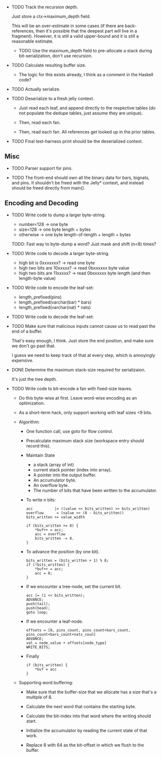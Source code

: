-   TODO Track the recursion depth.

    Just store a ctx->maximum_depth field.

    This will be an over-estimate in some cases (if there are
    back-references, then it's possible that the deepest part will live
    in a fragment).  However, it is still a valid upper-bound and it is
    still a reasonable estimate.

    -   TODO Use the maximum_depth field to pre-allocate a stack during
        bit-serialization, don't use recursion.

-   TODO Calculate resulting buffer size.

    -   The logic for this exists already, I think as a comment in the
        Haskell code?

-   TODO Actually serialize.

-   TODO Deserialize to a fresh jelly context.

    -   Just read each leaf, and append directly to the respective tables
        (do not populate the dedupe tables, just assume they are unique).

    -   Then, read each fan.

    -   Then, read each fan.  All references get looked up in the
        prior tables.

-   TODO Final test-harness print should be the deserialized context.


## Misc

-   TODO Parser support for pins.

-   TODO The front-end should own all the binary data for bars, bignats,
    and pins.  It shouldn't be freed with the Jelly* context, and instead
    should be freed directly from main().


## Encoding and Decoding

-   TODO Write code to dump a larger byte-string.

    -   number<128 -> one byte
    -   size<128   -> one byte length + bytes
    -   otherwise  -> one byte length-of-length + length + bytes

    TODO: Fast way to byte-dump a word?  Just mask and shift (n<8) times?

-   TODO Write code to decode a larger byte-string.

    - high bit is 0xxxxxxx? -> read one byte
    - high two bits are 10xxxxx? -> read 0bxxxxxx byte value
    - high two bits are 11xxxxx? -> read 0bxxxxxx byte length (and then length-byte value)

-   TODO Write code to encode the leaf-set:

    -   length_prefixed(pins)
    -   length_prefixed(varchar(bar) * bars)
    -   length_prefixed(varchar(nat) * nats)

-   TODO Write code to decode the leaf-set:

-   TODO Make sure that malicious inputs cannot cause us to read past
    the end of a buffer.

    That's easy enough, I think.  Just store the end position, and make
    sure we don't go past that.

    I guess we need to keep track of that at every step, which is
    annoyingly expensive.

-   DONE Determine the maximum stack-size required for serializaion.

    It's just the tree depth.

-   TODO Write code to bit-encode a fan with fixed-size leaves.

    -   Do this byte-wise at first.  Leave word-wise encoding as an optimization.
    -   As a short-term hack, only support working with leaf sizes <9 bits.

    -   Algorithm:

        -   One function call, use goto for flow control.

        -   Precalculate maximum stack size (workspace entry should record this).

        -   Maintain State

            -   a stack (array of int)
            -   current stack pointer (index into array).
            -   A pointer into the output buffer.
            -   An accumulator byte.
            -   An overflow byte.
            -   The number of bits that have been written to the accumulator.

        -   To write n bits:

                acc          |= ((value << bits_written) >> bits_written)
                overflow      = (value >> (8 - bits_written))
                bits_written += value_width

                if (bits_written >= 8) {
                    *buf++ = acc;
                    acc = overflow
                    bits_written -= 8.
                }

        -   To advance the position (by one bit).

                bits_written = (bits_written + 1) % 8;
                if (!bits_written) {
                    *buf++ = acc;
                    acc = 0;
                }

        -   If we encounter a tree-node, set the current bit.

                acc |= (1 << bits_written);
                ADVANCE;
                push(tail);
                push(head);
                goto loop;

        -   If we encounter a leaf-node.

                offsets = [0, pins_count, pins_count+bars_count, pins_count+bars_count+nats_coun]
                ADVANCE;
                val = node_value + offsets[node_type]
                WRITE_BITS;

        -   Finally

                if (bits_written) {
                    *buf = acc
                }

    -   Supporting word buffering:

        -   Make sure that the buffer-size that we allocate has a size that's a multiple of 8.

        -   Calculate the next word that contains the starting byte.

        -   Calculate the bit-index into that word where the writing should start.

        -   Initialize the accumulator by reading the current state of that work.

        -   Replace 8 with 64 as the bit-offset in which we flush to the buffer.
